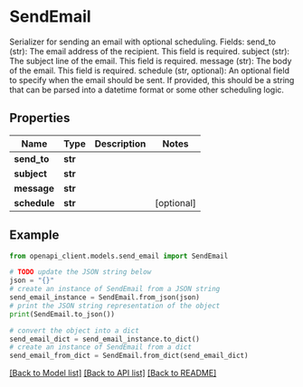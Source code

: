 # SendEmail

Serializer for sending an email with optional scheduling.  Fields:     send_to (str): The email address of the recipient. This field is required.     subject (str): The subject line of the email. This field is required.     message (str): The body of the email. This field is required.     schedule (str, optional):     An optional field to specify when the email should be sent.     If provided, this should be a string that can be parsed into a     datetime format or some other scheduling logic.

## Properties

Name | Type | Description | Notes
------------ | ------------- | ------------- | -------------
**send_to** | **str** |  | 
**subject** | **str** |  | 
**message** | **str** |  | 
**schedule** | **str** |  | [optional] 

## Example

```python
from openapi_client.models.send_email import SendEmail

# TODO update the JSON string below
json = "{}"
# create an instance of SendEmail from a JSON string
send_email_instance = SendEmail.from_json(json)
# print the JSON string representation of the object
print(SendEmail.to_json())

# convert the object into a dict
send_email_dict = send_email_instance.to_dict()
# create an instance of SendEmail from a dict
send_email_from_dict = SendEmail.from_dict(send_email_dict)
```
[[Back to Model list]](../README.md#documentation-for-models) [[Back to API list]](../README.md#documentation-for-api-endpoints) [[Back to README]](../README.md)


